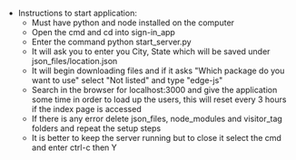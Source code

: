 * Instructions to start application:
    * Must have python and node installed on the computer
    * Open the cmd and cd into sign-in_app
    * Enter the command python start_server.py
    * It will ask you to enter you City, State which will be saved under json_files/location.json
    * It will begin downloading files and if it asks "Which package do you want to use" select "Not listed" and type "edge-js"
    * Search in the browser for localhost:3000 and give the application some time in order to load up the users, this will reset every 3 hours if the index page is accessed
    * If there is any error delete json_files, node_modules and visitor_tag folders and repeat the setup steps
    * It is better to keep the server running but to close it select the cmd and enter ctrl-c then Y
